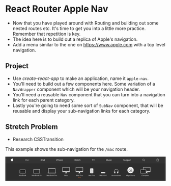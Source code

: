 # React Router Apple Nav

* Now that you have played around with Routing and building out some nested routes etc. It's time to get you into a little more practice. Remember that repetition is key.
* The idea here is to build out a replica of Apple's navigation.
* Add a menu similar to the one on https://www.apple.com with a top level navigation.

## Project

* Use _create-react-app_ to make an application, name it `apple-nav`.
* You'll need to build out a few components here. Some variation of a `NavWrapper` component which will be your navigation header.
* You'll need a reusable `Nav` component that you can turn into a navigation link for each parent category.
* Lastly you're going to need some sort of `SubNav` component, that will be reusable and display your sub-navigation links for each category.

## Stretch Problem

* Research CSSTransition

This example shows the sub-navigation for the `/mac` route.

![Sample Navigation](images/sample.png)
